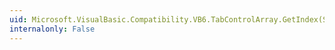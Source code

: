 ```yaml
---
uid: Microsoft.VisualBasic.Compatibility.VB6.TabControlArray.GetIndex(System.Windows.Forms.TabControl)
internalonly: False
---
```

